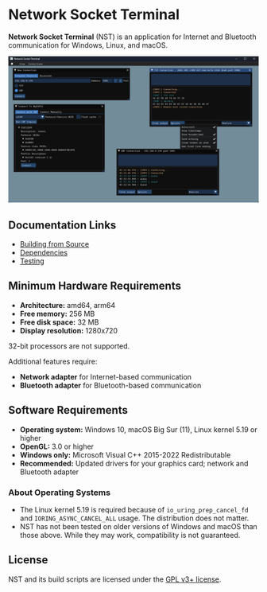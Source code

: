 # Network Socket Terminal

**Network Socket Terminal** (NST) is an application for Internet and Bluetooth communication for Windows, Linux, and macOS.

![Screenshot](img/screenshot.png)

## Documentation Links

- [Building from Source](building.md)
- [Dependencies](dependencies.md)
- [Testing](testing.md)

## Minimum Hardware Requirements

- **Architecture:** amd64, arm64
- **Free memory:** 256 MB
- **Free disk space:** 32 MB
- **Display resolution:** 1280x720

32-bit processors are not supported.

Additional features require:

- **Network adapter** for Internet-based communication
- **Bluetooth adapter** for Bluetooth-based communication

## Software Requirements

- **Operating system:** Windows 10, macOS Big Sur (11), Linux kernel 5.19 or higher
- **OpenGL:** 3.0 or higher
- **Windows only:** Microsoft Visual C++ 2015-2022 Redistributable
- **Recommended:** Updated drivers for your graphics card; network and Bluetooth adapter

### About Operating Systems

- The Linux kernel 5.19 is required because of `io_uring_prep_cancel_fd` and `IORING_ASYNC_CANCEL_ALL` usage. The distribution does not matter.
- NST has not been tested on older versions of Windows and macOS than those above. While they may work, compatibility is not guaranteed.

## License

NST and its build scripts are licensed under the [GPL v3+ license](../COPYING).
